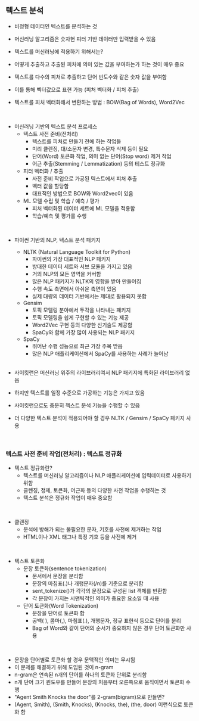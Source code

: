 ## **텍스트 분석**

- 비정형 데이터인 텍스트를 분석하는 것
- 머신러닝 알고리즘은 숫자현 피터 기반 데이터만 입력받을 수 있음
- 텍스트를 머신러닝에 적용하기 위해서는?
- 어떻게 추출하고 추출된 피처에 의미 있는 값을 부여하는가 하는 것이 매우 중요

- 텍스트를 다수의 피처로 추출하고 단어 빈도수와 같은 숫자 값을 부여함
- 이를 통해 벡터값으로 표현 가능 (피처 벡터화 / 피처 추출)
- 텍스트를 피처 벡터화해서 변환하는 방법 : BOW(Bag of Words), Word2Vec

<br>

- 머신러닝 기반의 텍스트 분석 프로세스
  - 텍스트 사전 준비(전처리) 
    - 텍스트를 피처로 만들기 전에 하는 작업들
    - 미리 클렌징, 대/소문자 변경, 특수문자 삭제 등이 필요
    - 단어(Word) 토큰화 작업, 의미 없는 단어(Stop word) 제거 작업
    - 어근 추출(Stemming / Lemmatization) 등의 테스트 정규화
  - 피터 벡터화 / 추출
    - 사전 준비 작업으로 가공된 텍스트에서 피처 추출
    - 벡터 값을 할당함
    - 대표적인 방법으로 BOW와 Word2vec이 있음
  - ML 모델 수립 및 학습 / 예측 / 평가
    - 피처 벡터화된 데이터 세트에 ML 모델을 적용함
    - 학습/예측 및 평가를 수행

<br>

- 파이썬 기반의 NLP, 텍스트 분석 패키지

  - NLTK (Natural Language Toolkit for Python)
    - 파이썬의 가장 대표적인 NLP 패키지
    - 방대한 데이터 세트와 서브 모듈을 가지고 있음
    - 거의 NLP의 모든 영역을 커버함
    - 많은 NLP 패키지가 NLTK의 영향을 받아 만들어짐
    - 수행 속도 측면에서 아쉬운 측면이 있음
    - 실제 대량의 데이터 기반에서는 제대로 활용되지 못함
  - Gensim 
    - 토픽 모델링  분야에서 두각을 나타내는 패키지
    - 토픽 모델링을 쉽게 구현할 수 있는 기능 제공
    - Word2Vec 구현 등의 다양한 신기술도 제공함
    - SpaCy와 함께 가장 많이 사용되는 NLP 패키지
  - SpaCy
    - 뛰어난 수행 성능으로 최근 가장 주목 받음
    - 많은 NLP 애플리케이션에서 SpaCy를 사용하는 사례가 늘어남

  <br>

- 사이킷런은 머신러닝 위주의 라이브러리여서 NLP 패키지에 특화된 라이브러리 없음
- 하지만 텍스트를 일정 수준으로 가공하는 기능은 가지고 있음
- 사이킷런으로도 충분히 첵스트 분석 기능을 수행할 수 있음
- 더 다양한 텍스트 분석이 적용되어야 할 경우 NLTK / Gensim / SpaCy 패키지 사용

<br>

### 텍스트 사전 준비 작업(전처리) : 텍스트 정규화

- 텍스트 정규화란?
  - 텍스트를 머신러닝 알고리즘이나 NLP 애플리케이션에 입력데이터로 사용하기 위함
  - 클렌징, 정제, 토큰화, 어근화 등의 다양한 사전 작업을 수행하는 것
  - 텍스트 분석은 정규화 작업이 매우 중요함

<br>

- 클렌징
  - 분석에 방해가 되는 불필요한 문자, 기호를 사전에 제거하는 작업
  - HTML이나 XML 태그나 특정 기호 등을 사전에 제거

<br>

- 텍스트 토큰화
  - 문장 토큰화(sentence tokenization)
    - 문서에서 문장을 분리함
    - 문장의 마침표(.)나 개행문자(/n)를 기준으로 분리함
    - sent_tokenize()가 각각의 문장으로 구성된 list 객체를 반환함
    - 각 문장이 가지는 시맨틱적인 의미가 중요한 요소일 때 사용
  - 단어 토큰화(Word Tokenization)
    - 문장을 단어로 토큰화 함
    - 공백( ), 콤마(,), 마침표(.), 개행문자, 정규 표현식 등으로 단어를 분리
    - Bag of Word와 같이 단어의 순서가 중요하지 않은 경우 단어 토큰화만 사용

<br>

- 문장을 단어별로 토큰화 할 경우 문맥적인 의미는 무시됨
- 이 문제를 해결하기 위해 도입된 것이 n-gram
- n-gram은 연속된 n개의 단어를 하나의 토큰화 단위로 분리함
- n개 단어 크기 윈도우를 만들어 문장의 처음부터 오른쪽으로 움직이면서 토큰화 수행
- "Agent Smith Knocks the door"를 2-gram(bigram)으로 만들면?
- (Agent, Smith), (Smith, Knocks), (Knocks, the), (the, door) 이런식으로 토큰화 함
